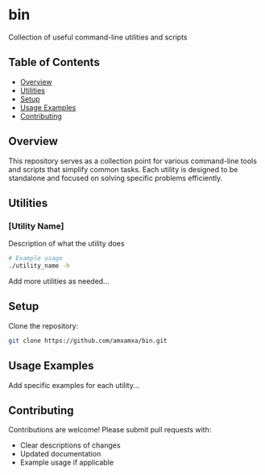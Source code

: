 # bin
Collection of useful command-line utilities and scripts

## Table of Contents
- [Overview](#overview)
- [Utilities](#utilities)
- [Setup](#setup)
- [Usage Examples](#usage-examples)
- [Contributing](#contributing)

## Overview
This repository serves as a collection point for various command-line tools and scripts that simplify common tasks. Each utility is designed to be standalone and focused on solving specific problems efficiently.

## Utilities
### [Utility Name]
Description of what the utility does
```bash
# Example usage
./utility_name -h
```

Add more utilities as needed...

## Setup
Clone the repository:
```bash
git clone https://github.com/amxamxa/bin.git
```

## Usage Examples
Add specific examples for each utility...

## Contributing
Contributions are welcome! Please submit pull requests with:
- Clear descriptions of changes
- Updated documentation
- Example usage if applicable


